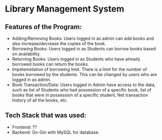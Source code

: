# Library Management System

## Features of the Program:

- Adding/Removing Books: Users logged in as admin can add books and also increase/decrease the copies of the book.
- Borrowing Books: Users logged in as Students can borrow books based on availability.
- Returning Books: Users logged in as Students who have already borrowed books can return the books.
- Impelemetation of borrowing limit. There is a limit for the number of books borrowed by the students. This can be changed by users who are logged in as admin.
- Book Transaction/Data: Users logged in Admin have access to the data, such as list of Students who had possession of a specific book, list of books that were in possession of a specific student, Net transaction history of all the books, etc.

## Tech Stack that was used:

- Frontend: ??
- Backend: Go-Gin with MySQL for database.
